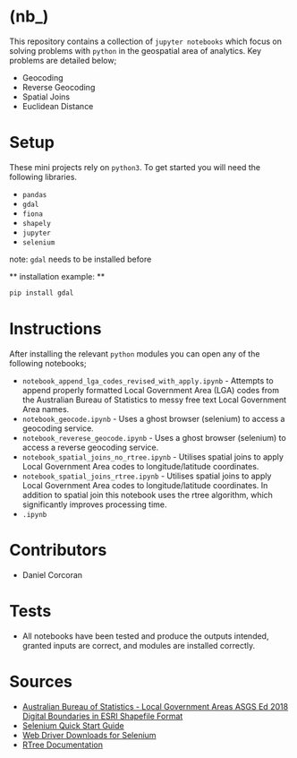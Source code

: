 # (nb_)
This repository contains a collection of `jupyter notebooks` which focus on solving problems with `python` in the geospatial area of analytics. Key problems are detailed below;
- Geocoding
- Reverse Geocoding
- Spatial Joins
- Euclidean Distance

# Setup 
These mini projects rely on `python3`. To get started you will need the following libraries.
- `pandas`
- `gdal`
- `fiona`
- `shapely`
- `jupyter`
- `selenium`

note: `gdal` needs to be installed before 

** installation example: **
```sh
pip install gdal
```

# Instructions
After installing the relevant `python` modules you can open any of the following notebooks;
- `notebook_append_lga_codes_revised_with_apply.ipynb` - Attempts to append properly formatted Local Government Area (LGA) codes from the Australian Bureau of Statistics to messy free text Local Government Area names.
- `notebook_geocode.ipynb` - Uses a ghost browser (selenium) to access a geocoding service.
- `notebook_reverese_geocode.ipynb` - Uses a ghost browser (selenium) to access a reverse geocoding service.
- `notebook_spatial_joins_no_rtree.ipynb` - Utilises spatial joins to apply Local Government Area codes to longitude/latitude coordinates.
- `notebook_spatial_joins_rtree.ipynb` - Utilises spatial joins to apply Local Government Area codes to longitude/latitude coordinates. In addition to spatial join this notebook uses the rtree algorithm, which significantly improves processing time.
- `.ipynb`

# Contributors
- Daniel Corcoran

# Tests
- All notebooks have been tested and produce the outputs intended, granted inputs are correct, and modules are installed correctly.

# Sources
- [Australian Bureau of Statistics - Local Government Areas ASGS Ed 2018 Digital Boundaries in ESRI Shapefile Format](http://www.abs.gov.au/AUSSTATS/abs@.nsf/DetailsPage/1270.0.55.003July%202018?OpenDocument)
- [Selenium Quick Start Guide](https://selenium-python.readthedocs.io/getting-started.html)
- [Web Driver Downloads for Selenium](https://github.com/mozilla/geckodriver/releases)
- [RTree Documentation](http://toblerity.org/rtree/)
